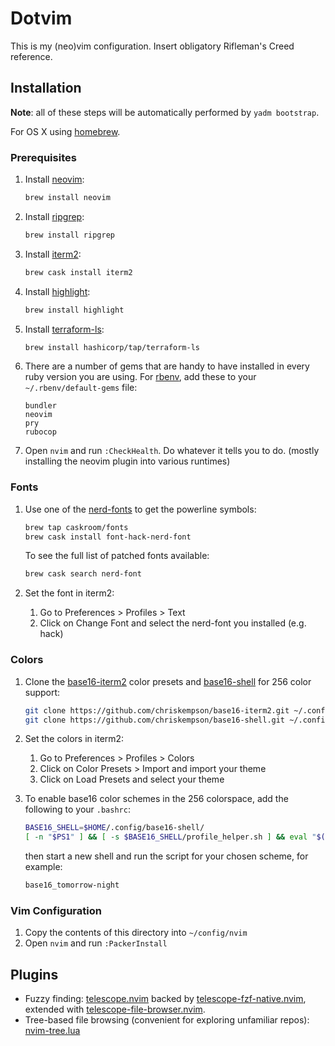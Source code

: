 Dotvim
======

This is my (neo)vim configuration. Insert obligatory Rifleman's Creed reference.

Installation
------------

**Note**: all of these steps will be automatically performed by `yadm bootstrap`.

For OS X using [homebrew](https://brew.sh/).

### Prerequisites

1.	Install [neovim](https://github.com/neovim/neovim):

	```bash
	brew install neovim
	```

2.	Install [ripgrep](https://github.com/BurntSushi/ripgrep):

	```bash
	brew install ripgrep
	```

5.	Install [iterm2](https://www.iterm2.com):

	```bash
	brew cask install iterm2
	```

6.	Install [highlight](http://www.andre-simon.de/doku/highlight/en/highlight.php):

	```bash
	brew install highlight
	```

7.	Install [terraform-ls](https://github.com/hashicorp/terraform-ls):

	```bash
	brew install hashicorp/tap/terraform-ls
	```

8.	There are a number of gems that are handy to have installed in every ruby version you are using. For [rbenv](https://github.com/rbenv/rbenv), add these to your `~/.rbenv/default-gems` file:

	```text
	bundler
	neovim
	pry
	rubocop
	```

9.	Open `nvim` and run `:CheckHealth`. Do whatever it tells you to do. (mostly installing the neovim plugin into various runtimes)

### Fonts

1.	Use one of the [nerd-fonts](https://github.com/ryanoasis/nerd-fonts) to get the powerline symbols:

	```bash
	brew tap caskroom/fonts
	brew cask install font-hack-nerd-font
	```

	To see the full list of patched fonts available:

	```bash
	brew cask search nerd-font
	```

2.	Set the font in iterm2:

	1.	Go to Preferences > Profiles > Text
	2.	Click on Change Font and select the nerd-font you installed (e.g. hack)

### Colors

1.	Clone the [base16-iterm2](https://github.com/chriskempson/base16-iterm2) color presets and [base16-shell](https://github.com/chriskempson/base16-shell) for 256 color support:

	```bash
	git clone https://github.com/chriskempson/base16-iterm2.git ~/.config/base16-iterm2
	git clone https://github.com/chriskempson/base16-shell.git ~/.config/base16-shell
	```

2.	Set the colors in iterm2:

	1.	Go to Preferences > Profiles > Colors
	2.	Click on Color Presets > Import and import your theme
	3.	Click on Load Presets and select your theme

3.	To enable base16 color schemes in the 256 colorspace, add the following to your `.bashrc`:

	```bash
	BASE16_SHELL=$HOME/.config/base16-shell/
	[ -n "$PS1" ] && [ -s $BASE16_SHELL/profile_helper.sh ] && eval "$($BASE16_SHELL/profile_helper.sh)"
	```

	then start a new shell and run the script for your chosen scheme, for example:

	```bash
	base16_tomorrow-night
	```

### Vim Configuration

1.	Copy the contents of this directory into `~/config/nvim`
2.	Open `nvim` and run `:PackerInstall`

Plugins
-------

- Fuzzy finding: [telescope.nvim](https://github.com/nvim-telescope/telescope.nvim) backed by [telescope-fzf-native.nvim](https://github.com/nvim-telescope/telescope-fzf-native.nvim), extended with [telescope-file-browser.nvim](https://github.com/nvim-telescope/telescope-file-browser.nvim).
- Tree-based file browsing (convenient for exploring unfamiliar repos): [nvim-tree.lua](https://github.com/nvim-tree/nvim-tree.lua)
